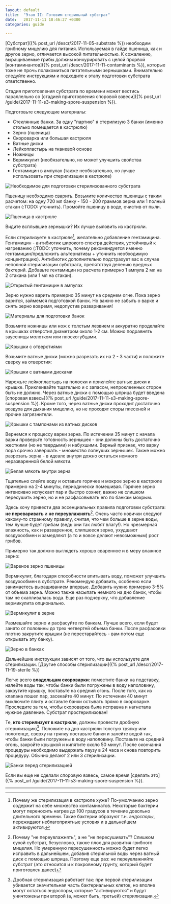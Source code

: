 ```yaml
---
layout: default
title:  "Этап II: Готовим стерильный субстрат"
date:   2017-11-11 18:46:27 +0300
categories: guide

---
```


[Субстрат]({% post_url /descr/2017-11-05-substrate %}) необходим грибному мицелию для питания. Используемая в гайде пшеница, как и другое зерно, отличается высокой питательностью. К сожалению, выращиваемые грибы должны конкурировать с целой прорвой [контаминантов]({% post_url /descr/2017-11-11-contaminants %}), которые тоже не прочь полакомиться питательными зернышками. Внимательно следуйте инструкциям и подходите к этапу подготовки субстрата ответственно.

Стадия приготовления субстрата по времени может вестись параллельно со [стадией приготовления споровой взвеси]({% post_url /guide/2017-11-11-s3-making-spore-suspension %}).

Подготовьте следующие материалы:

* Стеклянные банки. За одну "партию" я стерилизую 3 банки (именно столько помещается в кастрюлю)
* Зерно (пшеница)
* Скороварка или большая кастрюля
* Ватные диски
* Лейкопластырь на тканевой основе
* Ножницы
* Вермикулит (необязательно, но может улучшить свойства субстрата)
* Гентамицин в ампулах (также необязательно, но лучше использовать при стерилизации в кастрюле)

![Необходимое для подготовки стерилизованного субстрата](/assets/img/s2/1.JPG)

Пшеницу необходимо сварить. Возьмите количество пшеницы с таким расчетом: на одну 720 мл банку - 150 - 200 граммов зерна или 1 полный стакан (:TODO: уточнить). Промойте пшеницу в воде, очистив от пыли.

![Пшеница в кастрюле](/assets/img/s2/2.JPG)

Видите всплывшие зернышки? Их лучше выловить из кастрюли.

Если стерилизуете в кастрюле[^1], желательно добавление гентамицина. Гентамицин - антибиотик широкого спектра действия, устойчивый к нагреванию (:TODO: уточнить, почему рекомендуется именно гентамицин/предложить альтернативы + уточнить необходимую концентрацию). Антибиотик дополнительно подстрахует вас в случае неполной стерилизации субстрата, препятствуя делению вредных бактерий. Добавьте гентамицин из расчета примерно 1 ампула 2 мл на 2 стакана (или 1 мл на стакан).

![Открытый гентамицин в ампулах](/assets/img/s2/3.JPG)

Зерно нужно варить примерно 35 минут на среднем огне. Пока зерно варится, займемся подготовкой банок. Но важно не забыть о варке и снять зерно вовремя, недопустив разваривания!

![Материалы для подготовки банок](/assets/img/s2/4.JPG)

Возьмите ножницы или нож с толстым лезвием и аккуратно проделайте в крышках отверстия диаметром около 1-2 см. Можно подравнять заусеницы молотком или плоскогубцами.

![Крышки с отверстиями](/assets/img/s2/5.JPG)

Возьмите ватные диски (можно разрезать их на 2 - 3 части) и положите сверху на отверстия:

![Крышки с ватными дисками](/assets/img/s2/6.JPG)

Нарежьте лейкопластырь на полоски и приклейте ватные диски к крышке. Приклеивайте тщательно и с запасом, непроклеенных сторон быть не должно. Через ватные диски с помощью шприца будет введена [споровая взвесь]({% post_url /guide/2017-11-11-s3-making-spore-suspension %}). Кроме того, через ватные диски проходит достаточно воздуха для дыхания мицелию, но не проходят споры плесеней и прочие загрязнители.

![Крышки с тампонами из ватных дисков](/assets/img/s2/7.JPG)

Вернемся к процессу варки зерна. По истечении 35 минут с начала варки проверьте готовность зернышек - они должны быть достаточно жесткими (но не твердыми) и набухшими. Верный признак, что варку пора срочно завершать - множество лопнуших зернышек. Также можно разрезать зерна - в идеале внутри дожно остаться немного неразваренной белой мякоти.

![Белая мякоть внутри зерна](/assets/img/s2/8.JPG)

Тщательно слейте воду и оставьте горячее и мокрое зерно в кастрюле примерно на 2-4 минуты, периодически помешивая. Горячее зерно интенсивно испускает пар и быстро сохнет, важно не слишком пересушить зерно, но и не расфасовывать его по банкам мокрым.

Здесь хочу привести два эссенциальных правила подготовки субстрата: **не переваривать** и **не переувлажнять**[^2]. Очень часто новички следуют какому-то странному правилу, считая, что чем больше в зерне воды, тем лучше будет грибам (ведь они так любят влагу!). Но чрезмерная влажность, как и разваренное, слипшееся зерно, ухудшают воздухообмен и замедляют (а то и вовсе делают невозможным) рост грибов.

Примерно так должно выглядеть хорошо сваренное и в меру влажное зерно:

![Вареное зерно пшеницы](/assets/img/s2/9.JPG)

Вермикулит, благодаря способности впитывать воду, поможет улучшить воздухообмен в субстрате. Рекомендую добавить, особенно если занимаетесь выращиванием впервые. Добавить нужно примерно 3-5% от объема зерна. Можно также насыпать немного на дно банок, чтобы там не скапливалась вода. Еще раз подчеркну, что добавление вермикулита опционально.

![Вермикулит в зерне](/assets/img/s2/10.JPG)

Размешайте зерно и расфасуйте по банкам. Лучше всего, если будет занято от половины до трех четвертей объема банки.
После расфасовки плотно закрутите крышки (не перестарайтесь - вам потом еще открывать эту банку).

![Зерно в банках](/assets/img/s2/11.JPG)

Дальнейшие инструкции зависят от того, что вы используете для стерилизации. [Другие способы стерилизации]({% post_url /descr/2017-11-19-sterile %})

Легче всего **владельцам скороварки**: поместите банки на подставку, налейте воды так, чтобы банки были погружены в воду наполовину, закрутите крышку, поставьте на средний огонь. После того, как из клапана пошел пар, засекайте 40 минут. По истечении 40 минут выключите плиту и оставьте банки остывать прямо в скороварке. Проследите за тем, чтобы скороварка была исправна и нагнетала нужное давление. Субстрат простерилизован!

Те, **кто стерилизует в кастрюле**, должны провести дробную стерилизацию[^3]. Положите на дно кастрюли толстую тряпку или полотенце, сверху на тряпку поставьте банки и залейте водой так, чтобы банки были погружены в воду наполовину. Поставьте на средний огонь, закройте крышкой и кипятите около 50 минут. После окончания процедуры необходимо выдержать паузу в 24 часа и снова повторить процедуру. Обычно делают 2 или 3 стерилизации.

![Банки перед стерилизацией](/assets/img/s2/12.JPG)

Если вы еще не сделали споровую взвесь, самое время [сделать это]({% post_url /guide/2017-11-11-s3-making-spore-suspension %}).


---

[^1]: Почему же стерилизация в кастрюле хуже? По-умолчанию зерно содержит на себе множество контаминатов. Некоторые бактерии могут переносить нагрев до 100 градусов в течение довольно длительного времени. Такие бактерии образуют т.н. *эндоспоры*, пережидают неблагоприятные условия и в дальнейшем активируются.
[^2]: Почему "не переувлажнять", а не "не пересушивать"? Слишком сухой субстрат, безусловно, также плох для развития грибного мицелия. Но умеренную пересушенность можно будет легко исправить в дальнейшем, добавив стерильной воды через ватный диск с помощью шприца. Поэтому еще раз: не переувлажняйте субстрат (это относится и к покровному грунту, который будет приготовлен далее)
[^3]: Дробная стерилизация работает так: при первой стерилизации убивается значительная часть бактериальных клеток, но вполне могут остаться эндоспоры, которые "активируются" и будут уничтожены при второй (а, может быть, третьей) стерилизации.
